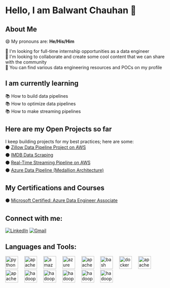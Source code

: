 # Hello, I am Balwant Chauhan 👋

## About Me 

😄 My pronouns are: **He/His/Him**

👯 I'm looking for full-time internship opportunities as a data engineer  
💬 I'm looking to collaborate and create some cool content that we can share with the community  
🤘 You can find various data engineering resources and POCs on my profile  

## I am currently learning  

📚 How to build data pipelines  
📚 How to optimize data pipelines  
📚 How to make streaming pipelines  

## Here are my Open Projects so far  

I keep building projects for my best practices; here are some:  
⚫ [Zillow Data Pipeline Project on AWS](https://github.com/balwant-chauhan-data-eng-project/zillow_data_pipiline)  
⚫ [IMDB Data Scraping](https://github.com/balwant-chauhan-data-eng-project/IMDB-Scrapping)  
⚫ [Real-Time Streaming Pipeline on AWS](https://github.com/balwant-chauhan-data-eng-project/real_time_data_pipeline-)  
⚫ [Azure Data Pipeline (Medallion Architecture)](https://github.com/balwant-chauhan-data-eng-project/Azure-Data-Pipeline)  

## My Certifications and Courses  

⚫ [Microsoft Certified: Azure Data Engineer Associate](https://learn.microsoft.com/en-us/users/balwantchauhan-7169/credentials/2193e07270a1f8d6?ref=https%3A%2F%2Fwww.linkedin.com%2F)    

## Connect with me:  

[![LinkedIn](https://img.icons8.com/?size=48&id=xuvGCOXi8Wyg&format=png)](https://www.linkedin.com/in/balwant-chauhan-501641272/)    [![Gmail](https://img.icons8.com/?size=48&id=P7UIlhbpWzZm&format=png)](mailto:balwantc070@gmail.com)

## Languages and Tools:
<div align="left">
  <img src="https://cdn.jsdelivr.net/gh/devicons/devicon/icons/python/python-original.svg" height="40" alt="python logo" />
  <img width="12" />
  <img src="https://cdn.jsdelivr.net/gh/devicons/devicon/icons/apachekafka/apachekafka-original.svg" height="40" alt="apachekafka logo" />
  <img width="12" />
  <img src="https://cdn.jsdelivr.net/gh/devicons/devicon/icons/amazonwebservices/amazonwebservices-line-wordmark.svg" height="40" alt="amazonwebservices logo" />
  <img width="12" />
  <img src="https://cdn.jsdelivr.net/gh/devicons/devicon/icons/azure/azure-original.svg" height="40" alt="azure logo" />
  <img width="12" />
  <img src="https://cdn.jsdelivr.net/gh/devicons/devicon/icons/apache/apache-original.svg" height="40" alt="apache logo" />
  <img width="12" />
  <img src="https://cdn.jsdelivr.net/gh/devicons/devicon/icons/bash/bash-original.svg" height="40" alt="bash logo" />
  <img width="12" />
  <img src="https://cdn.jsdelivr.net/gh/devicons/devicon/icons/docker/docker-original.svg" height="40" alt="docker logo" />
  <img width="12" />
  <img src="https://cdn.simpleicons.org/apachecassandra/1287B1" height="40" alt="apachecassandra logo" />
  <img width="12" />
  <img src="https://cdn.simpleicons.org/apacheairflow/017CEE" height="40" alt="apacheairflow logo" />
  <img width="12" />
  <img src="https://cdn.jsdelivr.net/gh/devicons/devicon/icons/hadoop/hadoop-original.svg" height="40" alt="hadoop logo" />
  <img width="12" />
  <img src="https://img.icons8.com/?size=80&id=hYoELNwniGhi&format=png" height="40" alt="hadoop logo" />
  <img width="12" />
  <img src="https://img.icons8.com/?size=80&id=LwQEs9KnDgIo&format=png" height="40" alt="hadoop logo" />
  <img width="12" />
  <img src="https://w7.pngwing.com/pngs/32/749/png-transparent-apache-hive-apache-hadoop-big-data-data-warehouse-apache-spark-others-honey-bee-logo-flower-thumbnail.png" height="40" alt="hadoop logo" />
  <img width="12" />
  <img src="https://upload.wikimedia.org/wikipedia/commons/thumb/7/77/Apache_ZooKeeper_logo.svg/1199px-Apache_ZooKeeper_logo.svg.png?20210417120550" height="40" alt="hadoop logo" />
</div>

<div align="center">
  <img height="200" src=" "  />
</div>


<div align="center">
  <img height="200" src=" "  />
</div>

 

 

 
